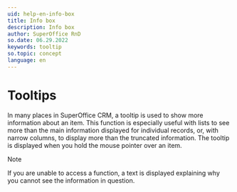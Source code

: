 ```yaml
---
uid: help-en-info-box
title: Info box
description: Info box
author: SuperOffice RnD
so.date: 06.29.2022
keywords: tooltip
so.topic: concept
language: en
---
```


# Tooltips

In many places in SuperOffice CRM, a tooltip is used to show more information about an item. This function is especially useful with lists to see more than the main information displayed for individual records, or, with narrow columns, to display more than the truncated information. The tooltip is displayed when you hold the mouse pointer over an item.

> [!NOTE]
> If you are unable to access a function, a text is displayed explaining why you cannot see the information in question.
